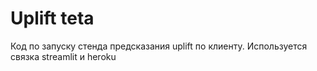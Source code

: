 # Uplift teta
Код по запуску стенда предсказания uplift по клиенту. Используется связка streamlit и heroku
